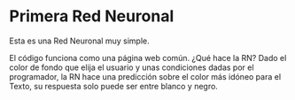 # Primera Red Neuronal
Esta es una Red Neuronal muy simple.

El código funciona como una página web común.
¿Qué hace la RN? 
Dado el color de fondo que elija el usuario y unas condiciones dadas por el programador, la RN hace una predicción sobre el color más idóneo para el Texto, su respuesta solo puede ser entre blanco y negro.
